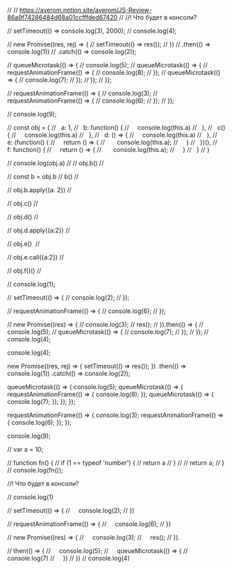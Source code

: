 // // https://averom.notion.site/averom/JS-Review-86a9f74286484d68a01ccfffded67420
// //! Что будет в консоли?

// setTimeout(() => console.log(3), 2000);
// console.log(4);

// new Promise((res, rej) => {
// 	setTimeout(() => res());
// })
// .then(() => console.log(1))
// .catch(() => console.log(2));

// queueMicrotask(() => {
// 	console.log(5);
// 	queueMicrotask(() => {
// 		requestAnimationFrame(() => {
// 			console.log(8);
// 		});
// 		queueMicrotask(() => {
// 			console.log(7);
// 		});
// 	});
// });

// requestAnimationFrame(() => {
// 	console.log(3);
// 	requestAnimationFrame(() => {
// 		console.log(6);
// 	});
// });

// console.log(9);

// const obj = {
//   a: 1,
//   b: function() {
//     console.log(this.a)
//   },
//   c() {
//     console.log(this.a)
//   },
//   d: () => {
//     console.log(this.a)
//   },
//   e: (function() {
//     return () => {
//       console.log(this.a);
//     }
//   })(),
//   f: function() {
//     return () => {
//       console.log(this.a);
//     }
//   }
// }

// console.log(obj.a) //
// obj.b() //

// const b = obj.b
// b() //

// obj.b.apply({a: 2}) //

// obj.c() //

// obj.d() //

// obj.d.apply({a:2}) //

// obj.e()  //

// obj.e.call({a:2}) //

// obj.f()() //

// console.log(1);

// setTimeout(() => {
//     console.log(2);
// });

// requestAnimationFrame(() => {
//     console.log(6);
// });

// new Promise((res) => {
//     console.log(3);
//     res();
// }).then(() => {
//     console.log(5);
//     queueMicrotask(() => {
//         console.log(7);
//     });
// });
// console.log(4);



console.log(4);

new Promise((res, rej) => {
    setTimeout(() => res());
})
    .then(() => console.log(1))
    .catch(() => console.log(2));

queueMicrotask(() => {
    console.log(5);
    queueMicrotask(() => {
        requestAnimationFrame(() => {
            console.log(8);
        });
        queueMicrotask(() => {
            console.log(7);
        });
    });
});

requestAnimationFrame(() => {
    console.log(3);
    requestAnimationFrame(() => {
        console.log(6);
    });
});

console.log(9);


// var a = 10;

// function fn() {
//     if (1 == typeof 'number') {
//         return a
//     }
//     // return a;
// }
// console.log(fn());

//! Что будет в консоли?

// console.log(1)

// setTimeout(() => {
//     console.log(2);
// })

// requestAnimationFrame(() => {
//     console.log(6);
// })

// new Promise((res) => {
//     console.log(3);
//     res();
// }).

// then(() => {
//     console.log(5);
//     queueMicrotask(() => {
//         console.log(7)
//     })
// })
// console.log(4)

